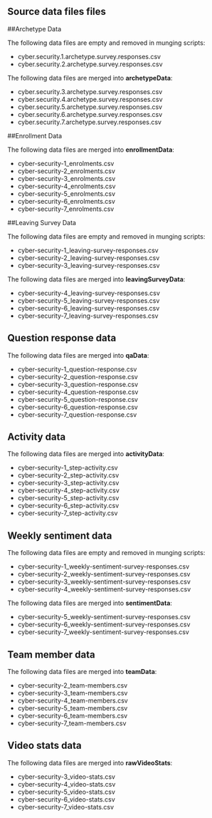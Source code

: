 ## Source data files files

##Archetype Data

The following data files are empty and removed in munging scripts:
- cyber.security.1.archetype.survey.responses.csv
- cyber.security.2.archetype.survey.responses.csv

The following data files are merged into **archetypeData**:
- cyber.security.3.archetype.survey.responses.csv
- cyber.security.4.archetype.survey.responses.csv
- cyber.security.5.archetype.survey.responses.csv
- cyber.security.6.archetype.survey.responses.csv
- cyber.security.7.archetype.survey.responses.csv


##Enrollment Data

The following data files are merged into **enrollmentData**:
- cyber-security-1_enrolments.csv
- cyber-security-2_enrolments.csv
- cyber-security-3_enrolments.csv
- cyber-security-4_enrolments.csv
- cyber-security-5_enrolments.csv
- cyber-security-6_enrolments.csv
- cyber-security-7_enrolments.csv


##Leaving Survey Data

The following data files are empty and removed in munging scripts:
- cyber-security-1_leaving-survey-responses.csv
- cyber-security-2_leaving-survey-responses.csv
- cyber-security-3_leaving-survey-responses.csv

The following data files are merged into **leavingSurveyData**:
- cyber-security-4_leaving-survey-responses.csv
- cyber-security-5_leaving-survey-responses.csv
- cyber-security-6_leaving-survey-responses.csv
- cyber-security-7_leaving-survey-responses.csv


## Question response data

The following data files are merged into **qaData**:
- cyber-security-1_question-response.csv
- cyber-security-2_question-response.csv
- cyber-security-3_question-response.csv
- cyber-security-4_question-response.csv
- cyber-security-5_question-response.csv
- cyber-security-6_question-response.csv
- cyber-security-7_question-response.csv


## Activity data

The following data files are merged into **activityData**:
- cyber-security-1_step-activity.csv
- cyber-security-2_step-activity.csv
- cyber-security-3_step-activity.csv
- cyber-security-4_step-activity.csv
- cyber-security-5_step-activity.csv
- cyber-security-6_step-activity.csv
- cyber-security-7_step-activity.csv


## Weekly sentiment data

The following data files are empty and removed in munging scripts:
- cyber-security-1_weekly-sentiment-survey-responses.csv
- cyber-security-2_weekly-sentiment-survey-responses.csv
- cyber-security-3_weekly-sentiment-survey-responses.csv
- cyber-security-4_weekly-sentiment-survey-responses.csv

The following data files are merged into **sentimentData**:
- cyber-security-5_weekly-sentiment-survey-responses.csv
- cyber-security-6_weekly-sentiment-survey-responses.csv
- cyber-security-7_weekly-sentiment-survey-responses.csv


## Team member data

The following data files are merged into **teamData**:
- cyber-security-2_team-members.csv
- cyber-security-3_team-members.csv
- cyber-security-4_team-members.csv
- cyber-security-5_team-members.csv
- cyber-security-6_team-members.csv
- cyber-security-7_team-members.csv


## Video stats data

The following data files are merged into **rawVideoStats**:
- cyber-security-3_video-stats.csv
- cyber-security-4_video-stats.csv
- cyber-security-5_video-stats.csv
- cyber-security-6_video-stats.csv
- cyber-security-7_video-stats.csv